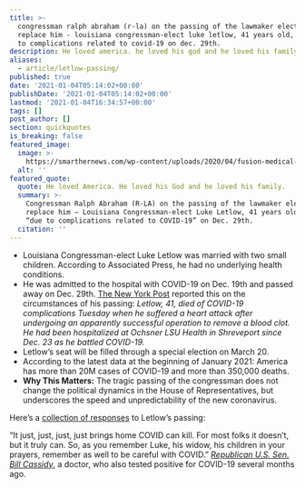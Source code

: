 ```yaml
---
title: >-
  congressman ralph abraham (r-la) on the passing of the lawmaker elected to
  replace him - louisiana congressman-elect luke letlow, 41 years old, died due
  to complications related to covid-19 on dec. 29th.
description: He loved america. he loved his god and he loved his family.
aliases:
  - article/letlow-passing/
published: true
date: '2021-01-04T05:14:02+00:00'
publishDate: '2021-01-04T05:14:02+00:00'
lastmod: '2021-01-04T16:34:57+00:00'
tags: []
post_author: []
section: quickquotes
is_breaking: false
featured_image:
  image: >-
    https://smarthernews.com/wp-content/uploads/2020/04/fusion-medical-animation-EAgGqOiDDMg-unsplash-min-1024x576.jpg
  alt: ''
featured_quote:
  quote: He loved America. He loved his God and he loved his family.
  summary: >-
    Congressman Ralph Abraham (R-LA) on the passing of the lawmaker elected to
    replace him – Louisiana Congressman-elect Luke Letlow, 41 years old, died
    “due to complications related to COVID-19” on Dec. 29th.
  citation: ''
---
```

*   Louisiana Congressman-elect Luke Letlow was married with two small children. According to Associated Press, he had no underlying health conditions.
*   He was admitted to the hospital with COVID-19 on Dec. 19th and passed away on Dec. 29th. [The New York Post](\"https://nypost.com/2021/01/02/congressman-elect-luke-letlow-41-mourned-after-covid-19-death/\") reported this on the circumstances of his passing: _Letlow, 41, died of COVID-19 complications Tuesday when he suffered a heart attack after undergoing an apparently successful operation to remove a blood clot. He had been hospitalized at Ochsner LSU Health in Shreveport since Dec. 23 as he battled COVID-19._
*   Letlow’s seat will be filled through a special election on March 20.
*   According to the latest data at the beginning of January 2021: America has more than 20M cases of COVID-19 and more than 350,000 deaths.
*   **Why This Matters:** The tragic passing of the congressman does not change the political dynamics in the House of Representatives, but underscores the speed and unpredictability of the new coronavirus.

Here’s a [collection of responses](\"https://www.wtvy.com/2021/01/02/louisiana-congressman-elect-luke-letlow-dies-after-being-hospitalized-with-coronavirus/\") to Letlow’s passing:

“It just, just, just, just brings home COVID can kill. For most folks it doesn’t, but it truly can. So, as you remember Luke, his widow, his children in your prayers, remember as well to be careful with COVID.” [_Republican U.S. Sen. Bill Cassidy_](\"https://apnews.com/article/louisiana-coronavirus-pandemic-shreveport-bd0de82f39d856ef262f81fd66dec1d8\"), a doctor, who also tested positive for COVID-19 several months ago.
